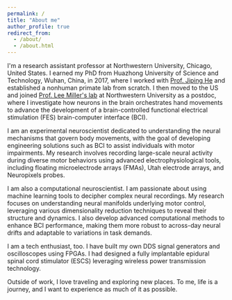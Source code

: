```yaml
---
permalink: /
title: "About me"
author_profile: true
redirect_from: 
  - /about/
  - /about.html
---
```


I'm a research assistant professor at Northwestern University, Chicago, United States. I earned my PhD from Huazhong University of Science and Technology, Wuhan, China, in 2017, where I worked with [Prof. Jiping He](https://search.asu.edu/profile/49553) and established a nonhuman primate lab from scratch. I then moved to the US and joined [Prof. Lee Miller's lab](https://miller-limblab.squarespace.com) at Northwestern University as a postdoc, where I investigate how neurons in the brain orchestrates hand movements to advance the development of a brain-controlled functional electrical stimulation (FES) brain-computer interface (BCI).

I am an experimental neuroscientist dedicated to understanding the neural mechanisms that govern body movements, with the goal of developing engineering solutions such as BCI to assist individuals with motor impairments. My research involves recording large-scale neural activity during diverse motor behaviors using advanced electrophysiological tools, including floating microelectrode arrays (FMAs), Utah electrode arrays, and Neuropixels probes.

I am also a computational neuroscientist. I am passionate about using machine learning tools to decipher complex neural recordings. My research focuses on understanding neural manifolds underlying motor control, leveraging various dimensionality reduction techniques to reveal their structure and dynamics. I also develop advanced computational methods to enhance BCI performance, making them more robust to across-day neural drifts and adaptable to variations in task demands.

I am a tech enthusiast, too. I have built my own DDS signal generators and oscilloscopes using FPGAs. I had designed a fully implantable epidural spinal cord stimulator (ESCS) leveraging wireless power transmission technology.

Outside of work, I love traveling and exploring new places. To me, life is a journey, and I want to experience as much of it as possible.

